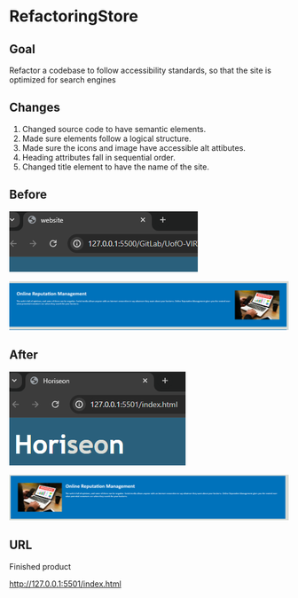 # RefactoringStore

## Goal

Refactor a codebase to follow accessibility standards, so that the site is optimized for search engines

## Changes

1. Changed source code to have semantic elements.
2. Made sure elements follow a logical structure.
3. Made sure the icons and image have accessible alt attibutes.
4. Heading attributes fall in sequential order.
5. Changed title element to have the name of the site.

## Before

![Before Picture 1](/images/Screenshot%202024-02-08%20000627.png)

![Before Picture 2](/images/Screenshot%202024-02-08%20000659.png)

## After

![After Picture 1](/images/Screenshot%202024-02-08%20000943.png)

![After Picture 2](/images/Screenshot%202024-02-08%20001017.png)


## URL

Finished product

http://127.0.0.1:5501/index.html